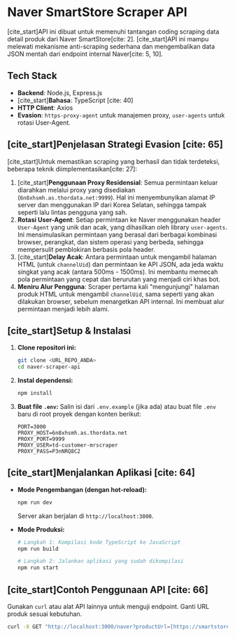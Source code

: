 # Naver SmartStore Scraper API

[cite_start]API ini dibuat untuk memenuhi tantangan coding scraping data detail produk dari Naver SmartStore[cite: 2]. [cite_start]API ini mampu melewati mekanisme anti-scraping sederhana dan mengembalikan data JSON mentah dari endpoint internal Naver[cite: 5, 10].

## Tech Stack

- **Backend**: Node.js, Express.js
- [cite_start]**Bahasa**: TypeScript [cite: 40]
- **HTTP Client**: Axios
- **Evasion**: `https-proxy-agent` untuk manajemen proxy, `user-agents` untuk rotasi User-Agent.

## [cite_start]Penjelasan Strategi Evasion [cite: 65]

[cite_start]Untuk memastikan scraping yang berhasil dan tidak terdeteksi, beberapa teknik diimplementasikan[cite: 27]:

1.  [cite_start]**Penggunaan Proxy Residensial**: Semua permintaan keluar diarahkan melalui proxy yang disediakan (`6n8xhsmh.as.thordata.net:9999`). Hal ini menyembunyikan alamat IP server dan menggunakan IP dari Korea Selatan, sehingga tampak seperti lalu lintas pengguna yang sah.
2.  **Rotasi User-Agent**: Setiap permintaan ke Naver menggunakan header `User-Agent` yang unik dan acak, yang dihasilkan oleh library `user-agents`. Ini mensimulasikan permintaan yang berasal dari berbagai kombinasi browser, perangkat, dan sistem operasi yang berbeda, sehingga mempersulit pemblokiran berbasis pola header.
3.  [cite_start]**Delay Acak**: Antara permintaan untuk mengambil halaman HTML (untuk `channelUid`) dan permintaan ke API JSON, ada jeda waktu singkat yang acak (antara 500ms - 1500ms). Ini membantu memecah pola permintaan yang cepat dan berurutan yang menjadi ciri khas bot.
4.  **Meniru Alur Pengguna**: Scraper pertama kali "mengunjungi" halaman produk HTML untuk mengambil `channelUid`, sama seperti yang akan dilakukan browser, sebelum menargetkan API internal. Ini membuat alur permintaan menjadi lebih alami.

## [cite_start]Setup & Instalasi 

1.  **Clone repositori ini:**
    ```bash
    git clone <URL_REPO_ANDA>
    cd naver-scraper-api
    ```

2.  **Instal dependensi:**
    ```bash
    npm install
    ```

3.  **Buat file `.env`:**
    Salin isi dari `.env.example` (jika ada) atau buat file `.env` baru di root proyek dengan konten berikut:
    ```env
    PORT=3000
    PROXY_HOST=6n8xhsmh.as.thordata.net
    PROXY_PORT=9999
    PROXY_USER=td-customer-mrscraper
    PROXY_PASS=P3nNRQ8C2
    ```

## [cite_start]Menjalankan Aplikasi [cite: 64]

-   **Mode Pengembangan (dengan hot-reload):**
    ```bash
    npm run dev
    ```
    Server akan berjalan di `http://localhost:3000`.

-   **Mode Produksi:**
    ```bash
    # Langkah 1: Kompilasi kode TypeScript ke JavaScript
    npm run build

    # Langkah 2: Jalankan aplikasi yang sudah dikompilasi
    npm run start
    ```

## [cite_start]Contoh Penggunaan API [cite: 66]

Gunakan `curl` atau alat API lainnya untuk menguji endpoint. Ganti URL produk sesuai kebutuhan.

```bash
curl -X GET "http://localhost:3000/naver?productUrl=[https://smartstore.naver.com/rainbows9030/products/11102379008](https://smartstore.naver.com/rainbows9030/products/11102379008)"
